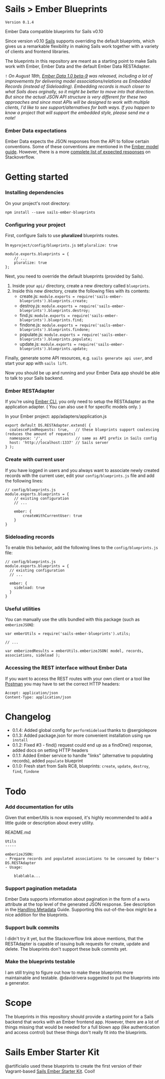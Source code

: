 Sails > Ember Blueprints
======================

`Version 0.1.4`

Ember Data compatible blueprints for Sails v0.10


Since version v0.10 [Sails](http://beta.sailsjs.org/) supports overriding the default blueprints, which gives us a remarkable flexibility in making Sails work together with a variety of clients and frontend libraries.

The blueprints in this repository are meant as a starting point to make Sails work with Ember, Ember Data and the default Ember Data RESTAdapter.

`!` *On August 18th, [Ember Data 1.0 beta-9](http://emberjs.com/blog/2014/08/18/ember-data-1-0-beta-9-released.html) was released, including a lot of improvements for delivering model associations/relations as Embedded Records (instead of Sideloading). Embedding records is much closer to what Sails does orginally, so it might be better to move into that direction. But since the actual JSON API structure is very different for these two approaches and since most APIs will be designed to work with multiple clients, I'd like to see support/alternatives for both ways. If you happen to know a project that will support the embedded style, please send me a note!*


### Ember Data expectations

Ember Data expects the JSON responses from the API to follow certain conventions.
Some of these conventions are mentioned in the [Ember model guide](http://emberjs.com/guides/models/connecting-to-an-http-server/).
However, there is a more [complete list of expected responses](https://stackoverflow.com/questions/14922623/what-is-the-complete-list-of-expected-json-responses-for-ds-restadapter) on Stackoverflow.



# Getting started

### Installing dependencies

On your project's root directory:

```
npm install --save sails-ember-blueprints
```

### Configuring your project

First, configure Sails to use **pluralized** blueprints routes.

In `myproject/config/blueprints.js` set `pluralize: true`

```
module.exports.blueprints = {
	// ...
	pluralize: true
};
```

Next, you need to override the default blueprints (provided by Sails).

1. Inside your `api/` directory, create a new directory called `blueprints`.
2. Inside this new directory, create the following files with its contents:
	* create.js: `module.exports = require('sails-ember-blueprints').blueprints.create;`
	* destroy.js: `module.exports = require('sails-ember-blueprints').blueprints.destroy;`
	* find.js: `module.exports = require('sails-ember-blueprints').blueprints.find;`
	* findone.js: `module.exports = require('sails-ember-blueprints').blueprints.findone;`
	* populate.js: `module.exports = require('sails-ember-blueprints').blueprints.populate;`
	* update.js: `module.exports = require('sails-ember-blueprints').blueprints.update;`

Finally, generate some API resources, e.g. `sails generate api user`, and start your app with `sails lift`.

Now you should be up and running and your Ember Data app should be able to talk to your Sails backend.

### Ember RESTAdapter

If you're using [Ember CLI](//ember-cli.com), you only need to setup the RESTAdapter as the application adapter.
( You can also use it for specific models only. )

In your Ember project: app/adapters/application.js

	export default DS.RESTAdapter.extend( {
	  coalesceFindRequests: true,   // these blueprints support coalescing (reduces the amount of requests)
	  namespace: '/',               // same as API prefix in Sails config
	  host: 'http://localhost:1337' // Sails server
	} );



### Create with current user

If you have logged in users and you always want to associate newly created records with the current user, edit your `config/blueprints.js` file and add the following lines:

```
// config/blueprints.js
module.exports.blueprints = {
	// existing configuration
	// ...

	ember: {
		createWithCurrentUser: true
	}
}
```

### Sideloading records

To enable this behavior, add the following lines to the `config/blueprints.js` file:

```
// config/blueprints.js
module.exports.blueprints = {
  // existing configuration
  // ...

  ember: {
    sideload: true
  }
}
```

### Useful utilities

You can manually use the utils bundled with this package (such as `emberizeJSON`):

```
var emberUtils = require('sails-ember-blueprints').utils;

// ...

var emberizedResults = emberUtils.emberizeJSON( model, records, associations, sideload );

```

### Accessing the REST interface without Ember Data

If you want to access the REST routes with your own client or a tool like [Postman](http://www.getpostman.com/) you may have to set the correct HTTP headers:

    Accept: application/json
    Content-Type: application/json



# Changelog

* 0.1.4: Added global config for `performSideload` thanks to @sergiolepore
* 0.1.3: Added package.json for more convenient installation using `npm install`
* 0.1.2: Fixed #3 - find() request could end up as a findOne() response, added docs on setting HTTP headers
* 0.1.1: Added Ember service to handle "links" (alternative to populating records), added `populate` blueprint
* 0.1.0: Fresh start from Sails RC8, blueprints: `create`, `update`, `destroy`, `find`, `findone`


# Todo

### Add documentation for utils

Given that emberUtils is now exposed, it's highly recommended to add a little guide or description about every utility.

README.md
```
Utils
-----

emberizeJSON:
- Prepare records and populated associations to be consumed by Ember's DS.RESTAdapter
- Usage:

	blablabla...

```

### Support pagination metadata

Ember Data supports information about pagination in the form of a `meta` attribute at the top level of the generated JSON response. See description in the [Handling Metadata](http://emberjs.com/guides/models/handling-metadata/) Guide. Supporting this out-of-the-box might be a nice addition for the blueprints.


### Support bulk commits

I didn't try it yet, but the Stackoverflow link above mentions, that the RESTAdapter is capable of issuing bulk requests for create, update and delete.
The blueprints don't support these bulk commits yet.

### Make the blueprints testable

I am still trying to figure out how to make these blueprints more maintainable and testable.
@davidrivera suggested to put the blueprints into a generator.

# Scope

The blueprints in this repository should provide a starting point for a Sails backend that works with an Ember frontend app. However, there are a lot of things missing that would be needed for a full blown app (like authentication and access control) but these things don't really fit into the blueprints.


# Sails Ember Starter Kit

@artificialio used these blueprints to create the first version of their Vagrant-based [Sails Ember Starter Kit](https://artificialio.github.io/sane/). Cool!
